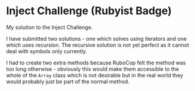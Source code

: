 Inject Challenge (Rubyist Badge)
================

My solution to the Inject Challenge.

I have submitted two solutions - one which solves using iterators and one which uses recursion. The recursive solution is not yet perfect as it cannot deal with symbols only currently.

I had to create two extra methods because RuboCop felt the method was too long otherwise - obviously this would make them accessible to the whole of the ```Array``` class which is not desirable but in the real world they would probably just be part of the normal method.
